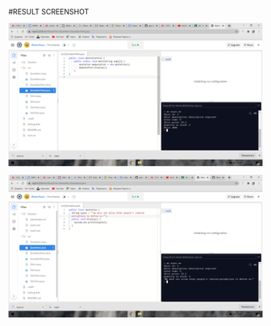 #RESULT SCREENSHOT



![Текст](https://raw.githubusercontent.com/ppc-ntu-khpi/34-first-lab-BilokinTaras/master/Solution/%D0%97%D0%BD%D1%96%D0%BC%D0%BE%D0%BA%20%D0%B5%D0%BA%D1%80%D0%B0%D0%BD%D0%B0%20(38).png)

![Текст](https://raw.githubusercontent.com/ppc-ntu-khpi/34-first-lab-BilokinTaras/master/Solution/%D0%97%D0%BD%D1%96%D0%BC%D0%BE%D0%BA%20%D0%B5%D0%BA%D1%80%D0%B0%D0%BD%D0%B0%20(39).png)


